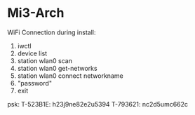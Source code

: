 # Mi3-Arch

WiFi Connection during install:

1. iwctl
2. device list
3. station wlan0 scan
4. station wlan0 get-networks
5. station wlan0 connect networkname
6. "password"
7. exit

psk:
T-523B1E: h23j9ne82e2u5394
T-793621: nc2d5umc662c
